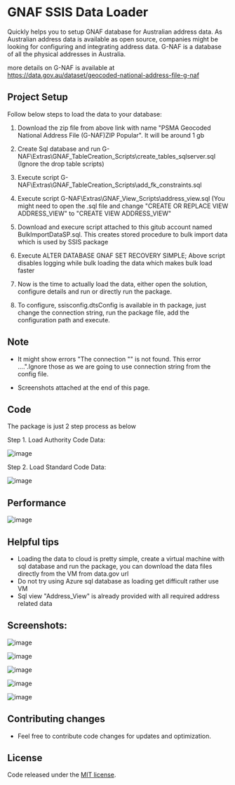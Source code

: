 # GNAF SSIS Data Loader

Quickly helps you to setup GNAF database for Australian address data. As Australian address data is available as open source, companies might be looking for configuring and integrating address data.
G-NAF is a database of all the physical addresses in Australia.

more details on G-NAF is available at https://data.gov.au/dataset/geocoded-national-address-file-g-naf

## Project Setup

Follow below steps to load the data to your database:

1) Download the zip file from above link with name "PSMA Geocoded National Address File (G-NAF)ZIP Popular". It will be around 1 gb

2) Create Sql database and run G-NAF\Extras\GNAF_TableCreation_Scripts\create_tables_sqlserver.sql (Ignore the drop table scripts)

3) Execute script G-NAF\Extras\GNAF_TableCreation_Scripts\add_fk_constraints.sql

4) Execute script G-NAF\Extras\GNAF_View_Scripts\address_view.sql (You might need to open the .sql file and change "CREATE OR REPLACE VIEW ADDRESS_VIEW" to "CREATE VIEW ADDRESS_VIEW"

5) Download and execure script attached to this gitub account named BulkImportDataSP.sql. This creates stored procedure to bulk import data which is used by SSIS package

6) Execute ALTER DATABASE GNAF SET RECOVERY SIMPLE;
Above script disables logging while bulk loading the data which makes bulk load faster

7) Now is the time to actually load the data, either open the solution, configure details and run or directly run the package.

8) To configure, ssisconfig.dtsConfig is available in th package, just change the connection string, run the package file, add the configuration path and execute.

## Note
- It might show errors "The connection "" is not found. This error ....".Ignore those as we are going to use connection string from the config file.

- Screenshots attached at the end of this page.

## Code

The package is just 2 step process as below

Step 1. Load Authority Code Data:

![image](https://cloud.githubusercontent.com/assets/397213/14935432/ee4eedec-0f14-11e6-8baa-7cfffe3f50e9.png)

Step 2. Load Standard Code Data:

![image](https://cloud.githubusercontent.com/assets/397213/14935441/210be7c6-0f15-11e6-8d7d-d4c5cf885d0b.png)

## Performance

![image](https://cloud.githubusercontent.com/assets/397213/14935371/82416bc2-0f12-11e6-8683-bb12a3bc0d02.png)

## Helpful tips

- Loading the data to cloud is pretty simple, create a virtual machine with sql database and run the package, you can download the data files directly from the VM from data.gov url
- Do not try using Azure sql database as loading get difficult rather use VM
- Sql view "Address_View" is already provided with all required address related data

## Screenshots:
![image](https://cloud.githubusercontent.com/assets/397213/14935096/32686ee2-0f09-11e6-9d51-c864f6a4c720.png)

![image](https://cloud.githubusercontent.com/assets/397213/14935109/8b9bae34-0f09-11e6-8459-2e1e94da136e.png)

![image](https://cloud.githubusercontent.com/assets/397213/14935124/0a5153dc-0f0a-11e6-9f69-e934eece2f59.png)

![image](https://cloud.githubusercontent.com/assets/397213/14935146/c0f91d0e-0f0a-11e6-8503-d91cc29e8d1f.png)

![image](https://cloud.githubusercontent.com/assets/397213/14935291/3b6afa4a-0f0f-11e6-88d2-ddd30b528f83.png)

## Contributing changes

- Feel free to contribute code changes for updates and optimization.
 
## License

Code released under the [MIT license](https://github.com/rohitsies/GNAF-SSIS-Data-Loader/blob/master/LICENSE).

